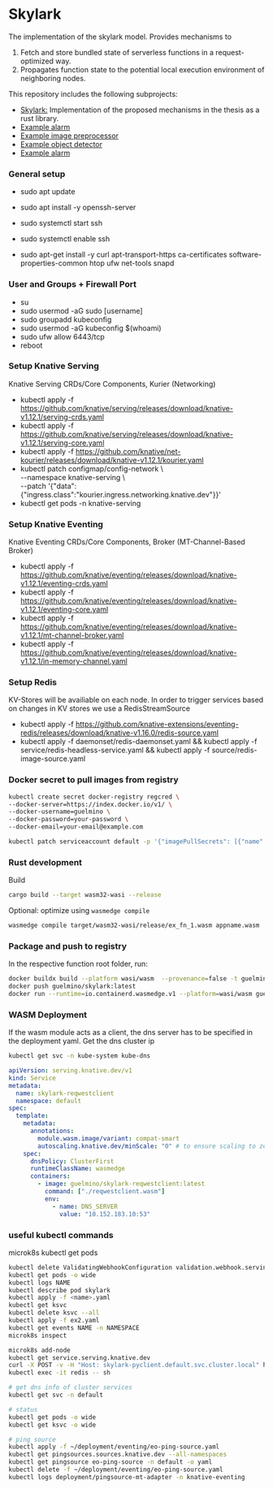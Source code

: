 # Skylark
The implementation of the skylark model. Provides mechanisms to 
1. Fetch and store bundled state of serverless functions in a request-optimized way.
2. Propagates function state to the potential local execution environment of neighboring nodes.

This repository includes the following subprojects: 
- [Skylark:](skylark/README.md) Implementation of the proposed mechanisms in the thesis as a rust library.  
- [Example alarm](ex_faas_app/ex_alarm/README.md)
- [Example image preprocessor](ex_faas_app/ex_preprocess/README.md)
- [Example object detector](ex_faas_app/ex_detect/README.md)
- [Example alarm](ex_faas_app/neighbors_service/README.md)

### General setup
* sudo apt update
* sudo apt install -y openssh-server
* sudo systemctl start ssh
* sudo systemctl enable ssh

* sudo apt-get install \-y curl apt-transport-https ca-certificates software-properties-common htop ufw net-tools snapd

### User and Groups \+ Firewall Port

* su
* sudo usermod \-aG sudo \[username\]
* sudo groupadd kubeconfig
* sudo usermod \-aG kubeconfig $(whoami)
* sudo ufw allow 6443/tcp
* reboot


### Setup Knative Serving
Knative Serving CRDs/Core Components, Kurier (Networking)
* kubectl apply \-f https://github.com/knative/serving/releases/download/knative-v1.12.1/serving-crds.yaml
* kubectl apply \-f https://github.com/knative/serving/releases/download/knative-v1.12.1/serving-core.yaml
* kubectl apply \-f https://github.com/knative/net-kourier/releases/download/knative-v1.12.1/kourier.yaml
* kubectl patch configmap/config-network \\  
  \--namespace knative-serving \\  
  \--patch '{"data":{"ingress.class":"kourier.ingress.networking.knative.dev"}}'
* kubectl get pods \-n knative-serving

### Setup Knative Eventing
Knative Eventing CRDs/Core Components, Broker (MT-Channel-Based Broker)
* kubectl apply -f https://github.com/knative/eventing/releases/download/knative-v1.12.1/eventing-crds.yaml
* kubectl apply -f https://github.com/knative/eventing/releases/download/knative-v1.12.1/eventing-core.yaml
* kubectl apply -f https://github.com/knative/eventing/releases/download/knative-v1.12.1/mt-channel-broker.yaml
* kubectl apply -f https://github.com/knative/eventing/releases/download/knative-v1.12.1/in-memory-channel.yaml

### Setup Redis
KV-Stores will be availiable on each node. In order to trigger services based on changes in KV stores we use a RedisStreamSource
* kubectl apply -f https://github.com/knative-extensions/eventing-redis/releases/download/knative-v1.16.0/redis-source.yaml
* kubectl apply -f daemonset/redis-daemonset.yaml && kubectl apply -f service/redis-headless-service.yaml && kubectl apply -f source/redis-image-source.yaml
### Docker secret to pull images from registry
```bash
kubectl create secret docker-registry regcred \
--docker-server=https://index.docker.io/v1/ \
--docker-username=guelmino \
--docker-password=your-password \
--docker-email=your-email@example.com

kubectl patch serviceaccount default -p '{"imagePullSecrets": [{"name": "regcred"}]}'
```
### Rust development
Build
```bash
cargo build --target wasm32-wasi --release
```
Optional: optimize using `wasmedge compile`
```bash
wasmedge compile target/wasm32-wasi/release/ex_fn_1.wasm appname.wasm
```

### Package and push to registry
In the respective function root folder, run:
``` bash
docker buildx build --platform wasi/wasm  --provenance=false -t guelmino/skylark:latest .
docker push guelmino/skylark:latest
docker run --runtime=io.containerd.wasmedge.v1 --platform=wasi/wasm guelmino/skylark:latest
```
### WASM Deployment
If the wasm module acts as a client, the dns server has to be specified in the deployment yaml. Get the dns cluster ip
```bash
kubectl get svc -n kube-system kube-dns
```
```yaml
apiVersion: serving.knative.dev/v1
kind: Service
metadata:
  name: skylark-reqwestclient
  namespace: default
spec:
  template:
    metadata:
      annotations:
        module.wasm.image/variant: compat-smart
        autoscaling.knative.dev/minScale: "0" # to ensure scaling to zero
    spec:
      dnsPolicy: ClusterFirst
      runtimeClassName: wasmedge
      containers:
        - image: guelmino/skylark-reqwestclient:latest
          command: ["./reqwestclient.wasm"]
          env:
            - name: DNS_SERVER
              value: "10.152.183.10:53"
```

### useful kubectl commands
microk8s kubectl get pods
``` bash
kubectl delete ValidatingWebhookConfiguration validation.webhook.serving.knative.dev
kubectl get pods -o wide
kubectl logs NAME
kubectl describe pod skylark
kubectl apply -f <name>.yaml
kubectl get ksvc
kubectl delete ksvc --all
kubectl apply -f ex2.yaml
kubectl get events NAME -n NAMESPACE
microk8s inspect

microk8s add-node
kubectl get service.serving.knative.dev
curl -X POST -v -H "Host: skylark-pyclient.default.svc.cluster.local" http://10.152.183.152
kubectl exec -it redis -- sh

# get dns info of cluster services
kubectl get svc -n default

# status 
kubectl get pods -o wide
kubectl get ksvc -o wide

# ping source
kubectl apply -f ~/deployment/eventing/eo-ping-source.yaml
kubectl get pingsources.sources.knative.dev --all-namespaces
kubectl get pingsource eo-ping-source -n default -o yaml
kubectl delete -f ~/deployment/eventing/eo-ping-source.yaml
kubectl logs deployment/pingsource-mt-adapter -n knative-eventing
```

